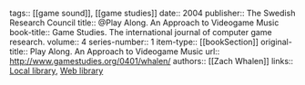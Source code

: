 tags:: [[game sound]], [[game studies]]
date:: 2004
publisher:: The Swedish Research Council
title:: @Play Along. An Approach to Videogame Music
book-title:: Game Studies. The international journal of computer game research.
volume:: 4
series-number:: 1
item-type:: [[bookSection]]
original-title:: Play Along. An Approach to Videogame Music
url:: http://www.gamestudies.org/0401/whalen/
authors:: [[Zach Whalen]]
links:: [Local library](zotero://select/groups/2386895/items/JTLEF6J6), [Web library](https://www.zotero.org/groups/2386895/items/JTLEF6J6)

